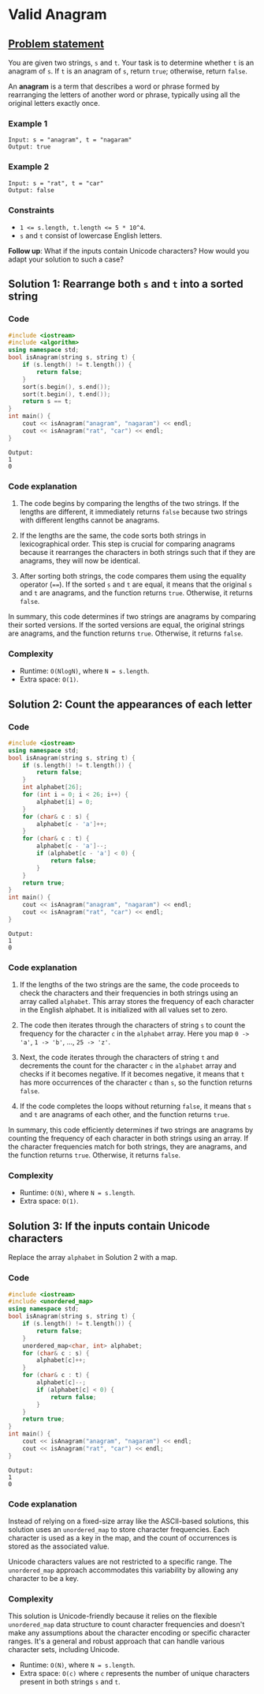 # Valid Anagram

## [Problem statement](https://leetcode.com/problems/valid-anagram/)

You are given two strings, `s` and `t`. Your task is to determine whether `t` is an anagram of `s`. If `t` is an anagram of `s`, return `true`; otherwise, return `false`.

An **anagram** is a term that describes a word or phrase formed by rearranging the letters of another word or phrase, typically using all the original letters exactly once. 

### Example 1
```text
Input: s = "anagram", t = "nagaram"
Output: true
```

### Example 2
```text
Input: s = "rat", t = "car"
Output: false
``` 

### Constraints

* `1 <= s.length, t.length <= 5 * 10^4`.
* `s` and `t` consist of lowercase English letters.
 

**Follow up**: What if the inputs contain Unicode characters? How would you adapt your solution to such a case?

## Solution 1: Rearrange both `s` and `t` into a sorted string

### Code
```cpp
#include <iostream>
#include <algorithm>
using namespace std;
bool isAnagram(string s, string t) {
    if (s.length() != t.length()) {
        return false;
    }
    sort(s.begin(), s.end());
    sort(t.begin(), t.end());
    return s == t;
}
int main() {
    cout << isAnagram("anagram", "nagaram") << endl;
    cout << isAnagram("rat", "car") << endl;
}
```
```text
Output:
1
0
```

### Code explanation

1. The code begins by comparing the lengths of the two strings. If the lengths are different, it immediately returns `false` because two strings with different lengths cannot be anagrams.

2. If the lengths are the same, the code sorts both strings in lexicographical order. This step is crucial for comparing anagrams because it rearranges the characters in both strings such that if they are anagrams, they will now be identical.

3. After sorting both strings, the code compares them using the equality operator (`==`). If the sorted `s` and `t` are equal, it means that the original `s` and `t` are anagrams, and the function returns `true`. Otherwise, it returns `false`.

In summary, this code determines if two strings are anagrams by comparing their sorted versions. If the sorted versions are equal, the original strings are anagrams, and the function returns `true`. Otherwise, it returns `false`. 

### Complexity
* Runtime: `O(NlogN)`, where `N = s.length`.
* Extra space: `O(1)`.


## Solution 2: Count the appearances of each letter

### Code
```cpp
#include <iostream>
using namespace std;
bool isAnagram(string s, string t) {
    if (s.length() != t.length()) {
        return false;
    }
    int alphabet[26];
    for (int i = 0; i < 26; i++) {
        alphabet[i] = 0;
    }
    for (char& c : s) {
        alphabet[c - 'a']++;
    }
    for (char& c : t) {
        alphabet[c - 'a']--;
        if (alphabet[c - 'a'] < 0) {
            return false;
        }
    }
    return true;    
}
int main() {
    cout << isAnagram("anagram", "nagaram") << endl;
    cout << isAnagram("rat", "car") << endl;
}
```
```text
Output:
1
0
```

### Code explanation

1. If the lengths of the two strings are the same, the code proceeds to check the characters and their frequencies in both strings using an array called `alphabet`. This array stores the frequency of each character in the English alphabet. It is initialized with all values set to zero.

2. The code then iterates through the characters of string `s` to count the frequency for the character `c` in the `alphabet` array. Here you map `0 -> 'a'`, `1 -> 'b'`, ..., `25 -> 'z'`.

3. Next, the code iterates through the characters of string `t` and decrements the count for the character `c` in the `alphabet` array and checks if it becomes negative. If it becomes negative, it means that `t` has more occurrences of the character `c` than `s`, so the function returns `false`.

4. If the code completes the loops without returning `false`, it means that `s` and `t` are anagrams of each other, and the function returns `true`.

In summary, this code efficiently determines if two strings are anagrams by counting the frequency of each character in both strings using an array. If the character frequencies match for both strings, they are anagrams, and the function returns `true`. Otherwise, it returns `false`. 

### Complexity
* Runtime: `O(N)`, where `N = s.length`.
* Extra space: `O(1)`.

## Solution 3: If the inputs contain Unicode characters

Replace the array `alphabet` in Solution 2 with a map.

### Code
```cpp
#include <iostream>
#include <unordered_map>
using namespace std;
bool isAnagram(string s, string t) {
    if (s.length() != t.length()) {
        return false;
    }
    unordered_map<char, int> alphabet;
    for (char& c : s) {
        alphabet[c]++;
    }
    for (char& c : t) {
        alphabet[c]--;
        if (alphabet[c] < 0) {
            return false;
        }
    }
    return true;    
}
int main() {
    cout << isAnagram("anagram", "nagaram") << endl;
    cout << isAnagram("rat", "car") << endl;
}
```
```text
Output:
1
0
```

### Code explanation

Instead of relying on a fixed-size array like the ASCII-based solutions, this solution uses an `unordered_map` to store character frequencies. Each character is used as a key in the map, and the count of occurrences is stored as the associated value.

Unicode characters values are not restricted to a specific range. The `unordered_map` approach accommodates this variability by allowing any character to be a key.


### Complexity
This solution is Unicode-friendly because it relies on the flexible `unordered_map` data structure to count character frequencies and doesn't make any assumptions about the character encoding or specific character ranges. It's a general and robust approach that can handle various character sets, including Unicode.

* Runtime: `O(N)`, where `N = s.length`.
* Extra space: `O(c)` where `c` represents the number of unique characters present in both strings `s` and `t`.

